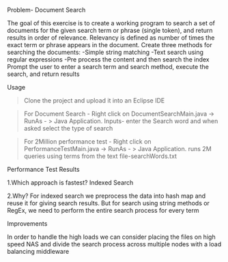 Problem- Document Search

The goal of this exercise is to create a working program to search a set of documents for the given search term or phrase (single token), and return results in order of relevance. 
Relevancy is defined as number of times the exact term or phrase appears in the document. 
Create three methods for searching the documents: 
-Simple string matching
-Text search using regular expressions
-Pre process the content and then search the index
Prompt the user to enter a search term and search method, execute the search, and return results


Usage

>Clone the project and upload it into an Eclipse IDE

>For Document Search - Right click on DocumentSearchMain.java -> RunAs - > Java Application.
Inputs- enter the Search word and when asked select the type of search 

>For 2Million performance test - Right click on PerformanceTestMain.java -> RunAs - > Java Application.
runs 2M queries using terms from the text file-searchWords.txt

Performance Test Results

1.Which approach is fastest?
Indexed Search

2.Why?
For indexed search we preprocess the data into hash map and reuse it for giving search results. But for search using string methods or RegEx, we need to perform the entire search process for every term

Improvements

In order to handle the high loads we can consider placing the files on high speed NAS and divide the search process across multiple nodes with a load balancing middleware
